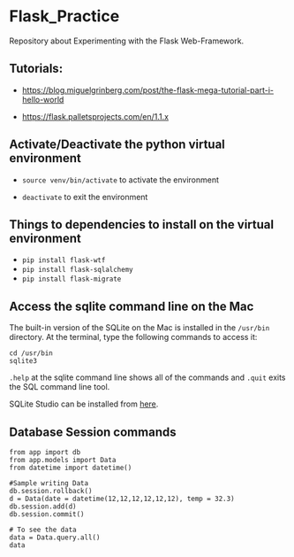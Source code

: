 # Flask_Practice

Repository about Experimenting with the Flask Web-Framework.

## Tutorials:

- https://blog.miguelgrinberg.com/post/the-flask-mega-tutorial-part-i-hello-world

- https://flask.palletsprojects.com/en/1.1.x


## Activate/Deactivate the python virtual environment

- `source venv/bin/activate` to activate the environment

- `deactivate` to exit the environment

## Things to dependencies to install on the virtual environment

- `pip install flask-wtf`
- `pip install flask-sqlalchemy`
- `pip install flask-migrate`

## Access the sqlite command line on the Mac

The built-in version of the SQLite on the Mac is installed in the `/usr/bin` directory.  At the terminal, type the following commands to access it:

```
cd /usr/bin
sqlite3
```
`.help` at the sqlite command line shows all of the commands and `.quit` exits the SQL command line tool.

SQLite Studio can be installed from [here](https://sqlitestudio.pl/index.rvt).

## Database Session commands

```
from app import db
from app.models import Data
from datetime import datetime()

#Sample writing Data
db.session.rollback()
d = Data(date = datetime(12,12,12,12,12,12), temp = 32.3)
db.session.add(d)
db.session.commit()

# To see the data
data = Data.query.all()
data
```
